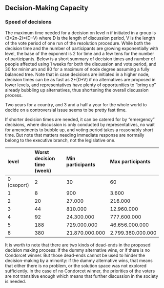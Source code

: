 ## Decision-Making Capacity

### Speed of decisions

The maximum time needed for a decision on level n if initiated in a group is \(3\*2n-2\)\*\(D+V\) where D is the length of discussion period, V is the length of the vote period of one run of the resolution procedure. While both the decision time and the number of participants are growing exponentially with level, the base of the exponent is 2 for time and a few tens for the number of participants. Below is a short summary of decision times and number of people affected using 1 weeks for both the discussion and vote period, and 30 for minimum and 80 for a maximum of node degree assuming a fully balanced tree. Note that in case decisions are initiated in a higher node, decision times can be as fast as 2\*\(D+V\) if no alternatives are proposed in lower levels, and representatives have plenty of opportunities to “bring up” already bubbling up alternatives, thus shortening the overall discussion process.

Two years for a country, and 3 and a half a year for the whole world to decide on a controversial issue seems to be pretty fast time.

If shorter decision times are needed, it can be catered for by “emergency” decisions, where discussion is only conducted by representatives, no wait for amendments to bubble up, and voting period takes a reasonably short time. But note that matters needing immediate response are normally belong to the executive branch, not the legislative one.

| level | Worst decision time \(week\) | Min participants | Max participants |
| :--- | :--- | :--- | :--- |
| 0 \(csoport\) | 2 | 30 | 60 |
| 1 | 8 | 900 | 3.600 |
| 2 | 20 | 27.000 | 216.000 |
| 3 | 44 | 810.000 | 12.960.000 |
| 4 | 92 | 24.300.000 | 777.600.000 |
| 5 | 188 | 729.000.000 | 46.656.000.000 |
| 6 | 380 | 21.870.000.000 | 2.799.360.000.000 |

It is worth to note that there are two kinds of dead-ends in the proposed decision making process: if the dummy alternative wins, or if there is no Condorcet winner. But those dead-ends cannot be used to hinder the decision-making by a minority: if the dummy alternative wins, that means that either there is no problem, or the solution space was not explored sufficiently. In the case of no Condorcet winner, the priorities of the voters are not transitive enough which means that further discussion in the society is needed.

